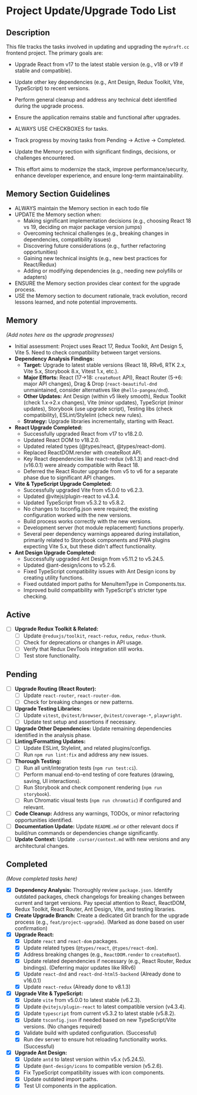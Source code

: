 # Project Update/Upgrade Todo List

## Description
This file tracks the tasks involved in updating and upgrading the `mydraft.cc` frontend project. The primary goals are:
- Upgrade React from v17 to the latest stable version (e.g., v18 or v19 if stable and compatible).
- Update other key dependencies (e.g., Ant Design, Redux Toolkit, Vite, TypeScript) to recent versions.
- Perform general cleanup and address any technical debt identified during the upgrade process.
- Ensure the application remains stable and functional after upgrades.

- ALWAYS USE CHECKBOXES for tasks.
- Track progress by moving tasks from Pending -> Active -> Completed.
- Update the Memory section with significant findings, decisions, or challenges encountered.
- This effort aims to modernize the stack, improve performance/security, enhance developer experience, and ensure long-term maintainability.

## Memory Section Guidelines
- ALWAYS maintain the Memory section in each todo file
- UPDATE the Memory section when:
  - Making significant implementation decisions (e.g., choosing React 18 vs 19, deciding on major package version jumps)
  - Overcoming technical challenges (e.g., breaking changes in dependencies, compatibility issues)
  - Discovering future considerations (e.g., further refactoring opportunities)
  - Gaining new technical insights (e.g., new best practices for React/Redux)
  - Adding or modifying dependencies (e.g., needing new polyfills or adapters)
- ENSURE the Memory section provides clear context for the upgrade process.
- USE the Memory section to document rationale, track evolution, record lessons learned, and note potential improvements.

## Memory
*(Add notes here as the upgrade progresses)*
- Initial assessment: Project uses React 17, Redux Toolkit, Ant Design 5, Vite 5. Need to check compatibility between target versions.
- **Dependency Analysis Findings:**
  - **Target:** Upgrade to latest stable versions (React 18, RRv6, RTK 2.x, Vite 5.x, Storybook 8.x, Vitest 1.x, etc.).
  - **Major Efforts:** React (17->18: `createRoot` API), React Router (5->6: major API changes), Drag & Drop (`react-beautiful-dnd` unmaintained, consider alternatives like `@hello-pangea/dnd`).
  - **Other Updates:** Ant Design (within v5 likely smooth), Redux Toolkit (check 1.x->2.x changes), Vite (minor updates), TypeScript (minor updates), Storybook (use upgrade script), Testing libs (check compatibility), ESLint/Stylelint (check new rules).
  - **Strategy:** Upgrade libraries incrementally, starting with React.
- **React Upgrade Completed:**
  - Successfully upgraded React from v17 to v18.2.0.
  - Updated React DOM to v18.2.0.
  - Updated related types (@types/react, @types/react-dom).
  - Replaced ReactDOM.render with createRoot API.
  - Key React dependencies like react-redux (v8.1.3) and react-dnd (v16.0.1) were already compatible with React 18.
  - Deferred the React Router upgrade from v5 to v6 for a separate phase due to significant API changes.
- **Vite & TypeScript Upgrade Completed:**
  - Successfully upgraded Vite from v5.0.0 to v6.2.3.
  - Updated @vitejs/plugin-react to v4.3.4.
  - Updated TypeScript from v5.3.2 to v5.8.2.
  - No changes to tsconfig.json were required; the existing configuration worked with the new versions.
  - Build process works correctly with the new versions.
  - Development server (hot module replacement) functions properly.
  - Several peer dependency warnings appeared during installation, primarily related to Storybook components and PWA plugins expecting Vite 5.x, but these didn't affect functionality.
- **Ant Design Upgrade Completed:**
  - Successfully upgraded Ant Design from v5.11.2 to v5.24.5.
  - Updated @ant-design/icons to v5.2.6.
  - Fixed TypeScript compatibility issues with Ant Design icons by creating utility functions.
  - Fixed outdated import paths for MenuItemType in Components.tsx.
  - Improved build compatibility with TypeScript's stricter type checking.

## Active
- [ ] **Upgrade Redux Toolkit & Related:**
  - [ ] Update `@reduxjs/toolkit`, `react-redux`, `redux`, `redux-thunk`.
  - [ ] Check for deprecations or changes in API usage.
  - [ ] Verify that Redux DevTools integration still works.
  - [ ] Test store functionality.

## Pending
- [ ] **Upgrade Routing (React Router):**
  - [ ] Update `react-router`, `react-router-dom`.
  - [ ] Check for breaking changes or new patterns.
- [ ] **Upgrade Testing Libraries:**
  - [ ] Update `vitest`, `@vitest/browser`, `@vitest/coverage-*`, `playwright`.
  - [ ] Update test setup and assertions if necessary.
- [ ] **Upgrade Other Dependencies:** Update remaining dependencies identified in the analysis phase.
- [ ] **Linting/Formatting Updates:**
  - [ ] Update ESLint, Stylelint, and related plugins/configs.
  - [ ] Run `npm run lint:fix` and address any new issues.
- [ ] **Thorough Testing:**
  - [ ] Run all unit/integration tests (`npm run test:ci`).
  - [ ] Perform manual end-to-end testing of core features (drawing, saving, UI interactions).
  - [ ] Run Storybook and check component rendering (`npm run storybook`).
  - [ ] Run Chromatic visual tests (`npm run chromatic`) if configured and relevant.
- [ ] **Code Cleanup:** Address any warnings, TODOs, or minor refactoring opportunities identified.
- [ ] **Documentation Update:** Update `README.md` or other relevant docs if build/run commands or dependencies change significantly.
- [ ] **Update Context:** Update `.cursor/context.md` with new versions and any architectural changes.

## Completed
*(Move completed tasks here)*
- [x] **Dependency Analysis:** Thoroughly review `package.json`. Identify outdated packages, check changelogs for breaking changes between current and target versions. Pay special attention to React, ReactDOM, Redux Toolkit, React Router, Ant Design, Vite, and testing libraries.
- [x] **Create Upgrade Branch:** Create a dedicated Git branch for the upgrade process (e.g., `feat/project-upgrade`). (Marked as done based on user confirmation)
- [x] **Upgrade React:**
   - [x] Update `react` and `react-dom` packages.
   - [x] Update related types (`@types/react`, `@types/react-dom`).
   - [x] Address breaking changes (e.g., `ReactDOM.render` to `createRoot`).
   - [x] Update related dependencies if necessary (e.g., React Router, Redux bindings). (Deferring major updates like RRv6)
   - [x] Update `react-dnd` and `react-dnd-html5-backend` (Already done to v16.0.1)
   - [x] Update `react-redux` (Already done to v8.1.3)
- [x] **Upgrade Vite & TypeScript:**
  - [x] Update `vite` from v5.0.0 to latest stable (v6.2.3).
  - [x] Update `@vitejs/plugin-react` to latest compatible version (v4.3.4).
  - [x] Update `typescript` from current v5.3.2 to latest stable (v5.8.2).
  - [x] Update `tsconfig.json` if needed based on new TypeScript/Vite versions. (No changes required)
  - [x] Validate build with updated configuration. (Successful)
  - [x] Run dev server to ensure hot reloading functionality works. (Successful)
- [x] **Upgrade Ant Design:**
  - [x] Update `antd` to latest version within v5.x (v5.24.5).
  - [x] Update `@ant-design/icons` to compatible version (v5.2.6).
  - [x] Fix TypeScript compatibility issues with icon components.
  - [x] Update outdated import paths.
  - [x] Test UI components in the application.